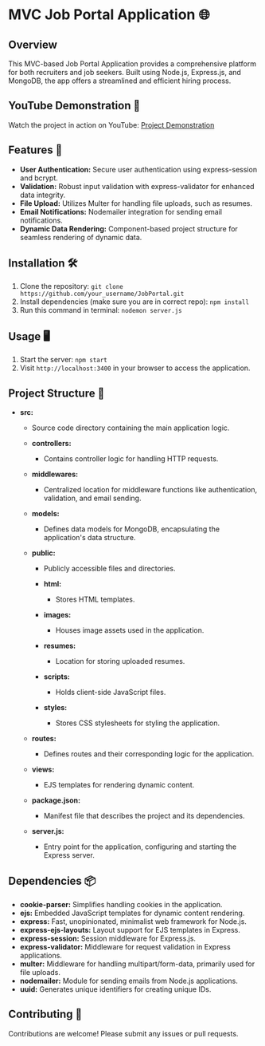 # MVC Job Portal Application 🌐

## Overview
This MVC-based Job Portal Application provides a comprehensive platform for both recruiters and job seekers. Built using Node.js, Express.js, and MongoDB, the app offers a streamlined and efficient hiring process.

## YouTube Demonstration 🎥
Watch the project in action on YouTube: [Project Demonstration](https://www.youtube.com/watch?v=A90Lmfe1djc)

## Features 🚀
- **User Authentication:** Secure user authentication using express-session and bcrypt.
- **Validation:** Robust input validation with express-validator for enhanced data integrity.
- **File Upload:** Utilizes Multer for handling file uploads, such as resumes.
- **Email Notifications:** Nodemailer integration for sending email notifications.
- **Dynamic Data Rendering:** Component-based project structure for seamless rendering of dynamic data.

## Installation 🛠️
1. Clone the repository: `git clone https://github.com/your_username/JobPortal.git`
2. Install dependencies (make sure you are in correct repo): `npm install`
3. Run this command in terminal: `nodemon server.js`


## Usage 🖥️
1. Start the server: `npm start`
2. Visit `http://localhost:3400` in your browser to access the application.

## Project Structure 📂
- **src:**
  - Source code directory containing the main application logic.

  - **controllers:**
    - Contains controller logic for handling HTTP requests.

  - **middlewares:**
    - Centralized location for middleware functions like authentication, validation, and email sending.

  - **models:**
    - Defines data models for MongoDB, encapsulating the application's data structure.

  - **public:**
    - Publicly accessible files and directories.

    - **html:**
      - Stores HTML templates.

    - **images:**
      - Houses image assets used in the application.

    - **resumes:**
      - Location for storing uploaded resumes.

    - **scripts:**
      - Holds client-side JavaScript files.

    - **styles:**
      - Stores CSS stylesheets for styling the application.

  - **routes:**
    - Defines routes and their corresponding logic for the application.

  - **views:**
    - EJS templates for rendering dynamic content.

  - **package.json:**
    - Manifest file that describes the project and its dependencies.

  - **server.js:**
    - Entry point for the application, configuring and starting the Express server.


## Dependencies 📦
- **cookie-parser:** Simplifies handling cookies in the application.
- **ejs:** Embedded JavaScript templates for dynamic content rendering.
- **express:** Fast, unopinionated, minimalist web framework for Node.js.
- **express-ejs-layouts:** Layout support for EJS templates in Express.
- **express-session:** Session middleware for Express.js.
- **express-validator:** Middleware for request validation in Express applications.
- **multer:** Middleware for handling multipart/form-data, primarily used for file uploads.
- **nodemailer:** Module for sending emails from Node.js applications.
- **uuid:** Generates unique identifiers for creating unique IDs.

## Contributing 🤝
Contributions are welcome! Please submit any issues or pull requests.

